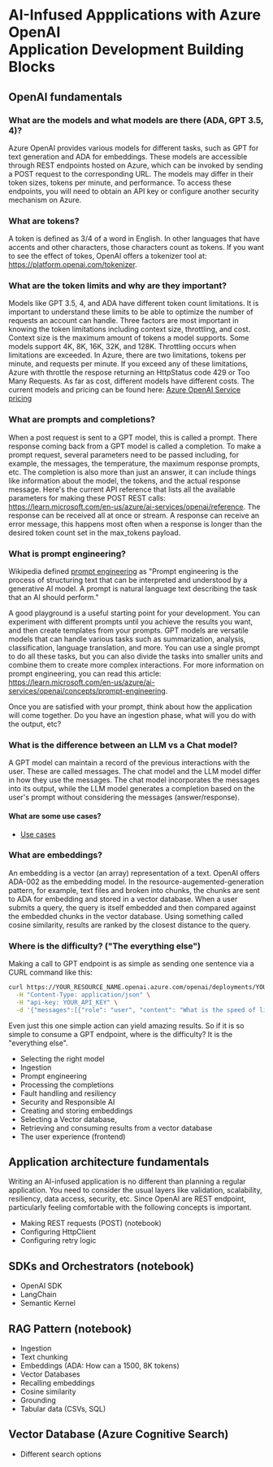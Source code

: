 # AI-Infused Appplications with Azure OpenAI<br/>Application Development Building Blocks


## OpenAI fundamentals

### What are the models and what models are there (ADA, GPT 3.5, 4)?

Azure OpenAI provides various models for different tasks, such as GPT for text generation and ADA for embeddings. These models are accessible through REST endpoints hosted on Azure, which can be invoked by sending a POST request to the corresponding URL. The models may differ in their token sizes, tokens per minute, and performance. To access these endpoints, you will need to obtain an API key or configure another security mechanism on Azure.

### What are tokens?

A token is defined as 3/4 of a word in English. In other languages that have accents and other characters, those characters count as tokens. If you want to see the effect of tokes, OpenAI offers a tokenizer tool at: https://platform.openai.com/tokenizer.

### What are the token limits and why are they important?

Models like GPT 3.5, 4, and ADA have different token count limitations. It is important to understand these limits to be able to optimize the number of requests an account can handle. Three factors are most important in knowing the token limitations including context size, throttling, and cost. Context size is the maximum amount of tokens a model supports. Some models support 4K, 8K, 16K, 32K, and 128K. Throttling occurs when limitations are exceeded. In Azure, there are two limitations, tokens per minute, and requests per minute. If you exceed any of these limitations, Azure with throttle the respose returning an HttpStatus code 429 or Too Many Requests. As far as cost, different models have different costs. The current models and pricing can be found here: [Azure OpenAI Service pricing](https://azure.microsoft.com/en-us/pricing/details/cognitive-services/openai-service/)

### What are prompts and completions?

When a post request is sent to a GPT model, this is called a prompt. There response coming back from a GPT model is called a completion. To make a prompt request, several parameters need to be passed including, for example, the messages, the temperature, the maximum response prompts, etc. The completion is also more than just an answer, it can include things like information about the model, the tokens, and the actual response message. Here's the current API reference that lists all the available parameters for making these POST REST calls: https://learn.microsoft.com/en-us/azure/ai-services/openai/reference. The response can be received all at once or stream. A response can receive an error message, this happens most often when a response is longer than the desired token count set in the max_tokens payload.

### What is prompt engineering?

Wikipedia defined [prompt engineering](https://en.wikipedia.org/wiki/Prompt_engineering) as "Prompt engineering is the process of structuring text that can be interpreted and understood by a generative AI model. A prompt is natural language text describing the task that an AI should perform."

A good playground is a useful starting point for your development. You can experiment with different prompts until you achieve the results you want, and then create templates from your prompts. GPT models are versatile models that can handle various tasks such as summarization, analysis, classification, language translation, and more. You can use a single prompt to do all these tasks, but you can also divide the tasks into smaller units and combine them to create more complex interactions. For more information on prompt engineering, you can read this article: https://learn.microsoft.com/en-us/azure/ai-services/openai/concepts/prompt-engineering.

Once you are satisfied with your prompt, think about how the application will come together. Do you have an ingestion phase, what will you do with the output, etc?

### What is the difference between an LLM vs a Chat model?

A GPT model can maintain a record of the previous interactions with the user. These are called messages. The chat model and the LLM model differ in how they use the messages. The chat model incorporates the messages into its output, while the LLM model generates a completion based on the user's prompt without considering the messages (answer/response).

#### What are some use cases?

- [Use cases]()

### What are embeddings?

An embedding is a vector (an array) representation of a text. OpenAI offers ADA-002 as the embedding model. In the resource-augemented-generation pattern, for example, text files and broken into chunks, the chunks are sent to ADA for embedding and stored in a vector database. When a user submits a query, the query is itself embedded and then compared against the embedded chunks in the vector database. Using something called cosine similarity, results are ranked by the closest distance to the query.

### Where is the difficulty? ("The everything else")

Making a call to GPT endpoint is as simple as sending one sentence via a CURL command like this: 

```bash
curl https://YOUR_RESOURCE_NAME.openai.azure.com/openai/deployments/YOUR_DEPLOYMENT_NAME/chat/completions?api-version=2023-05-15 \
  -H "Content-Type: application/json" \
  -H "api-key: YOUR_API_KEY" \
  -d '{"messages":[{"role": "user", "content": "What is the speed of light?"}]}'
```

Even just this one simple action can yield amazing results. So if it is so simple to consume a GPT endpoint, where is the difficulty? It is the "everything else".

- Selecting the right model
- Ingestion
- Prompt engineering
- Processing the completions
- Fault handling and resiliency
- Security and Responsible AI
- Creating and storing embeddings
- Selecting a Vector database, 
- Retrieving and consuming results from a vector database
- The user experience (frontend)

## Application architecture fundamentals

Writing an AI-infused application is no different than planning a regular application. You need to consider the usual layers like validation, scalability, resiliency, data access, security, etc. Since OpenAI are REST endpoint, particularly feeling comfortable with the following concepts is important.

-	Making REST requests (POST) (notebook)
-	Configuring HttpClient
-	Configuring retry logic

## SDKs and Orchestrators (notebook)

-	OpenAI SDK
-	LangChain
- Semantic Kernel

## RAG Pattern (notebook)

- Ingestion
- Text chunking
- Embeddings (ADA: How can a 1500, 8K tokens)
- Vector Databases
- Recalling embeddings
- Cosine similarity
- Grounding
- Tabular data (CSVs, SQL)

## Vector Database (Azure Cognitive Search)

- Different search options
